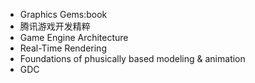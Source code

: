 - Graphics Gems:book
- 腾讯游戏开发精粹
- Game Engine Architecture
- Real-Time Rendering
- Foundations of phusically based modeling & animation
- GDC